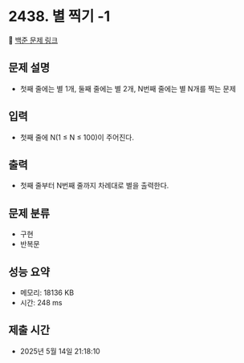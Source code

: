 # 2438. 별 찍기 -1 
🔗 [백준 문제 링크](https://www.acmicpc.net/problem/2438)

## 문제 설명
- 첫째 줄에는 별 1개, 둘째 줄에는 별 2개, N번째 줄에는 별 N개를 찍는 문제
## 입력
- 첫째 줄에 N(1 ≤ N ≤ 100)이 주어진다.
## 출력
- 첫째 줄부터 N번째 줄까지 차례대로 별을 출력한다.
## 문제 분류
- 구현
- 반복문
## 성능 요약
- 메모리: 18136 KB
- 시간: 248 ms
## 제출 시간
- 2025년 5월 14일 21:18:10